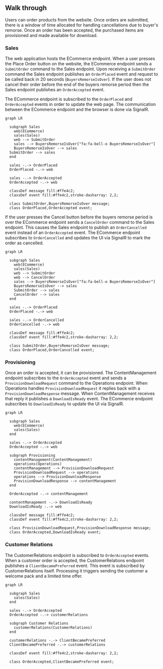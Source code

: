 ## Walk through

Users can order products from the website. Once orders are submitted, there is a window of time allocated for handling cancellations due to buyer's remorse. Once an order has been accepted, the purchased items are provisioned and made available for download. 


### Sales

The web application hosts the ECommerce endpoint. When a user presses the Place Order button on the website, the ECommerce endpoint sends a `SubmitOrder` command to the Sales endpoint. Upon receiving a `SubmitOrder` command the Sales endpoint publishes an `OrderPlaced` event and request to be called back in 20 seconds (`BuyersRemorseIsOver`). If the user does not cancel their order before the end of the buyers remorse period then the Sales endpoint publishes an `OrderAccepted` event.

The ECommerce endpoint is subscribed to the `OrderPlaced` and `OrderAccepted` events in order to update the web page. The communication between the ECommerce endpoint and the browser is done via SignalR.

```mermaid
graph LR

  subgraph Sales
    web(ECommerce)
    sales(Sales)
    web --> SubmitOrder 
    sales --> BuyersRemorseIsOver["fa:fa-bell-o BuyersRemorseIsOver"]
    BuyersRemorseIsOver --> sales
  SubmitOrder --> sales
  end
    
  sales -.-> OrderPlaced
  OrderPlaced -.-> web

  sales -.-> OrderAccepted
  OrderAccepted -.-> web  
  
  classDef message fill:#ffe4c2;
  classDef event fill:#ffe4c2,stroke-dasharray: 2,2;

  class SubmitOrder,BuyersRemorseIsOver message;
  class OrderPlaced,OrderAccepted event;
```

If the user presses the Cancel button before the buyers remorse period is over the ECommerce endpoint sends a `CancelOrder` command to the Sales endpoint. This causes the Sales endpoint to publish an `OrderCancelled` event instead of an `OrderAccepted` event. The ECommerce endpoint subscribes to `OrderCancelled` and updates the UI via SignalR to mark the order as cancelled.

```mermaid
graph LR

  subgraph Sales
    web(ECommerce)
    sales(Sales)
    web --> SubmitOrder 
    web --> CancelOrder
    sales --> BuyersRemorseIsOver["fa:fa-bell-o BuyersRemorseIsOver"]
    BuyersRemorseIsOver --> sales
    SubmitOrder --> sales
    CancelOrder --> sales
  end
    
  sales -.-> OrderPlaced
  OrderPlaced -.-> web

  sales -.-> OrderCancelled
  OrderCancelled -.-> web  
  
  classDef message fill:#ffe4c2;
  classDef event fill:#ffe4c2,stroke-dasharray: 2,2;

  class SubmitOrder,BuyersRemorseIsOver message;
  class OrderPlaced,OrderCancelled event;
```


### Provisioning

Once an order is accepted, it can be provisioned. The ContentManagement endpoint subscribes to the `OrderAccepted` event and sends a `ProvisionDownloadRequest` command to the Operations endpoint. When Operations handles `ProvisionDownloadRequest` it replies back with a `ProvisionDownloadResponse` message. When ContentManagement receives that reply it publishes a `DownloadIsReady` event. The ECommerce endpoint subscribes to `DownloadIsReady` to update the UI via SignalR.

```mermaid
graph LR

  subgraph Sales
    web(ECommerce)
    sales(Sales)
  end
    
  sales -.-> OrderAccepted
  OrderAccepted -.-> web  

  subgraph Provisioning
    contentManagement(ContentManagement)
    operations(Operations)
    contentManagement --> ProvisionDownloadRequest
    ProvisionDownloadRequest --> operations
    operations --> ProvisionDownloadResponse
    ProvisionDownloadResponse --> contentManagement
  end

  OrderAccepted -.-> contentManagement

  contentManagement -.-> DownloadIsReady
  DownloadIsReady -.-> web

  classDef message fill:#ffe4c2;
  classDef event fill:#ffe4c2,stroke-dasharray: 2,2;

  class ProvisionDownloadRequest,ProvisionDownloadResponse message;
  class OrderAccepted,DownloadIsReady event;
```


### Customer Relations

The CustomerRelations endpoint is subscribed to `OrderAccepted` events. When a customer order is accepted, the CustomerRelations endpoint publishes a `ClientBecamePreferred` event. This event is subscribed by CustomerRelations itself. Processing it triggers sending the customer a welcome pack and a limited time offer.

```mermaid
graph LR

  subgraph Sales
    sales(Sales)
  end

  sales -.-> OrderAccepted
  OrderAccepted -.-> customerRelations

  subgraph Customer Relations
    customerRelations(CustomerRelations)
  end

  customerRelations -.-> ClientBecamePreferred
  ClientBecamePreferred -.-> customerRelations

  classDef event fill:#ffe4c2,stroke-dasharray: 2,2;

  class OrderAccepted,ClientBecamePreferred event;
```

